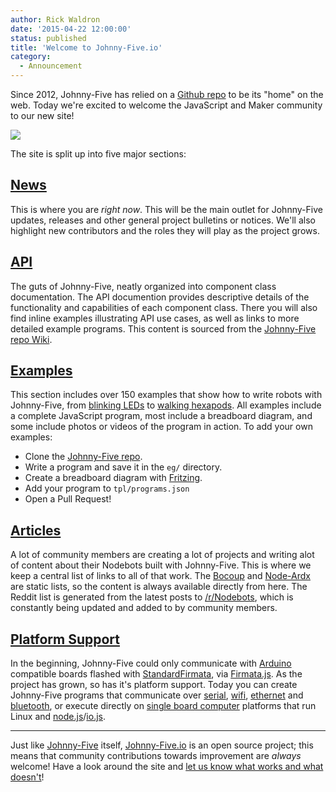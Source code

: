 ```yaml
---
author: Rick Waldron
date: '2015-04-22 12:00:00'
status: published
title: 'Welcome to Johnny-Five.io'
category:
  - Announcement
---
```



Since 2012, Johnny-Five has relied on a [Github repo](https://github.com/rwaldron/johnny-five) to be its "home" on the web. Today we're excited to welcome the JavaScript and Maker community to our new site!

[![](/img/static/johnny-five-home.png)](/img/static/johnny-five-home.png)

The site is split up into five major sections:

## [News](/news/)

This is where you are _right now_. This will be the main outlet for Johnny-Five updates, releases and other general project bulletins or notices. We'll also highlight new contributors and the roles they will play as the project grows.

## [API](/api/)

The guts of Johnny-Five, neatly organized into component class documentation. The API documention provides descriptive details of the functionality and capabilities of each component class. There you will also find inline examples illustrating API use cases, as well as links to more detailed example programs. This content is sourced from the [Johnny-Five repo Wiki](https://github.com/rwaldron/johnny-five/wiki).

## [Examples](/examples/)

This section includes over 150 examples that show how to write robots with Johnny-Five, from [blinking LEDs](/examples/led-blink/) to [walking hexapods](http://johnny-five.io/examples/phoenix/). All examples include a complete JavaScript program, most include a breadboard diagram, and some include photos or videos of the program in action. To add your own examples:

- Clone the [Johnny-Five repo](https://github.com/rwaldron/johnny-five/).
- Write a program and save it in the `eg/` directory.
- Create a breadboard diagram with [Fritzing](http://fritzing.org/home/).
- Add your program to `tpl/programs.json`
- Open a Pull Request!

## [Articles](/articles/)

A lot of community members are creating a lot of projects and writing alot of content about their Nodebots built with Johnny-Five. This is where we keep a central list of links to all of that work. The [Bocoup](http://johnny-five.io/articles/#bocoup) and [Node-Ardx](http://johnny-five.io/articles/#node-ardx) are static lists, so the content is always available directly from here. The  Reddit list is generated from the latest posts to [/r/Nodebots](http://www.reddit.com/r/NodeBots/), which is constantly being updated and added to by community members.

## [Platform Support](/platform-support/)

In the beginning, Johnny-Five could only communicate with [Arduino](http://www.arduino.cc/) compatible boards flashed with [StandardFirmata](https://github.com/firmata/arduino), via [Firmata.js](https://github.com/jgautier/firmata). As the project has grown, so has it's platform support. Today you can create Johnny-Five programs that communicate over [serial](http://johnny-five.io/platform-support/#arduino-uno), [wifi](http://johnny-five.io/platform-support/#spark-core), [ethernet](https://github.com/rwaldron/etherport) and [bluetooth](), or execute directly on [single board computer](https://en.wikipedia.org/wiki/Single-board_computer) platforms that run Linux and [node.js](https://nodejs.org/)/[io.js](https://iojs.org/en/index.html).



------


Just like [Johnny-Five](https://github.com/rwaldron/johnny-five) itself, [Johnny-Five.io](http://johnny-five.io/) is an open source project; this means that community contributions towards improvement are _always_ welcome! Have a look around the site and [let us know what works and what doesn't](https://github.com/rwaldron/johnny-five.io)!



